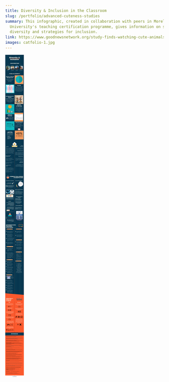 ```yaml
---
title: Diversity & Inclusion in the Classroom
slug: /portfolio/advanced-cuteness-studies
summary: This infographic, created in collaboration with peers in Moreland
  University's teaching certification programme, gives information on student
  diversity and strategies for inclusion.
link: https://www.goodnewsnetwork.org/study-finds-watching-cute-animals-is-good-for-your-health/
images: catfolio-1.jpg
---
```

![](diversity-inclusion-in-the-classroom.png)